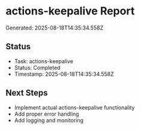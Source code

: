 # actions-keepalive Report

Generated: 2025-08-18T14:35:34.558Z

## Status
- Task: actions-keepalive
- Status: Completed
- Timestamp: 2025-08-18T14:35:34.558Z

## Next Steps
- Implement actual actions-keepalive functionality
- Add proper error handling
- Add logging and monitoring
